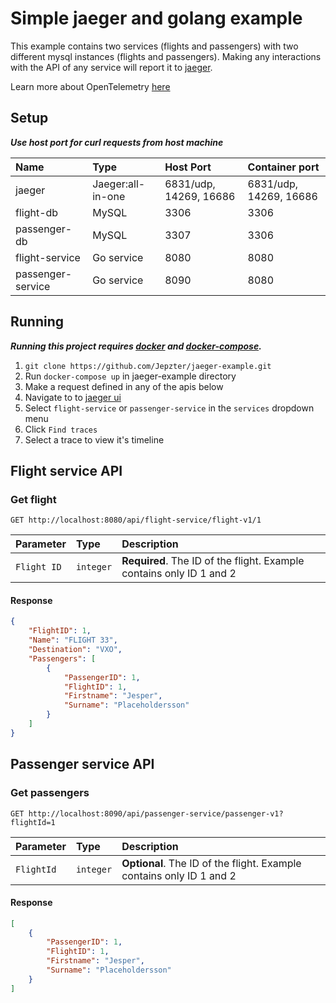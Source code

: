 # Simple jaeger and golang example

This example contains two services (flights and passengers) with two different
mysql instances (flights and passengers). Making any interactions with the API of any service
will report it to [jaeger](https://www.jaegertracing.io/). 

Learn more about OpenTelemetry [here](https://opentelemetry.io/)

## Setup
**_Use host port for curl requests from host machine_**

| Name               | Type                   | Host Port                  | Container port         |
| :---               | :---                   | :---                       | :---                   |
| jaeger             | Jaeger:all-in-one      | 6831/udp, 14269, 16686     | 6831/udp, 14269, 16686 |
| flight-db          | MySQL                  | 3306                       | 3306                   |
| passenger-db       | MySQL                  | 3307                       | 3306                   |
| flight-service     | Go service             | 8080                       | 8080                   |
| passenger-service  | Go service             | 8090                       | 8080                   |

## Running
**_Running this project requires [docker](https://www.docker.com/) and [docker-compose](https://docs.docker.com/compose/install/)._** 

1. ``git clone https://github.com/Jepzter/jaeger-example.git``
2. Run ``docker-compose up`` in jaeger-example directory
3. Make a request defined in any of the apis below 
4. Navigate to to [jaeger ui](http://localhost:16686/search)
5. Select ``flight-service`` or ``passenger-service`` in the `services` dropdown menu
6. Click `Find traces`
7. Select a trace to view it's timeline

## Flight service API
### Get flight
```http
GET http://localhost:8080/api/flight-service/flight-v1/1
``` 

| Parameter   | Type      | Description |
| :----       | :---      | :---        |
| `Flight ID` | `integer` | **Required**. The ID of the flight. Example contains only ID 1 and 2 |

#### Response
```json
{
    "FlightID": 1,
    "Name": "FLIGHT 33",
    "Destination": "VXO",
    "Passengers": [
        {
            "PassengerID": 1,
            "FlightID": 1,
            "Firstname": "Jesper",
            "Surname": "Placeholdersson"
        }
    ]
}
```

## Passenger service API
### Get passengers
```http
GET http://localhost:8090/api/passenger-service/passenger-v1?flightId=1
``` 

| Parameter | Type | Description |
| :----     | :--- | :---        |
| `FlightId` | `integer` | **Optional**. The ID of the flight. Example contains only ID 1 and 2 |

#### Response
```json
[
    {
        "PassengerID": 1,
        "FlightID": 1,
        "Firstname": "Jesper",
        "Surname": "Placeholdersson"
    }
]
```
